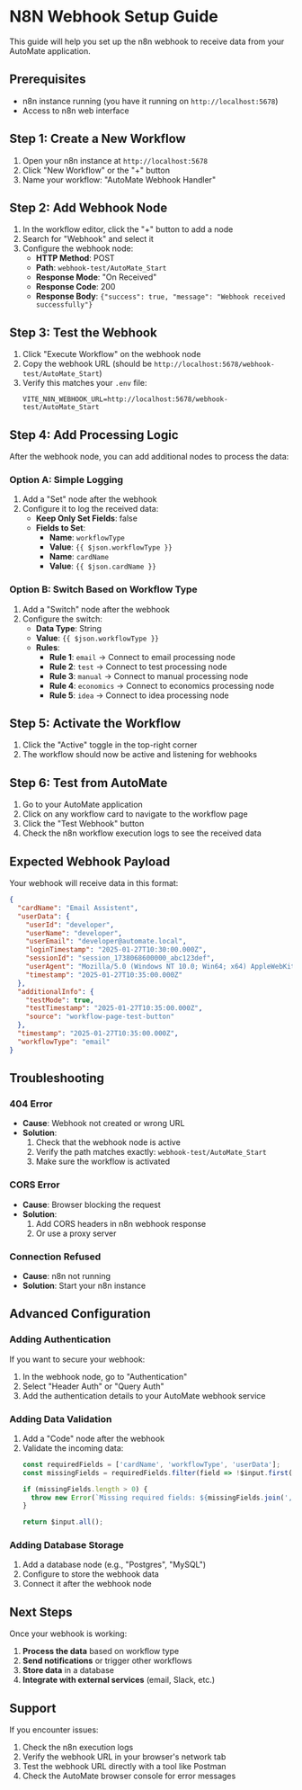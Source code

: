 # N8N Webhook Setup Guide

This guide will help you set up the n8n webhook to receive data from your AutoMate application.

## Prerequisites

- n8n instance running (you have it running on `http://localhost:5678`)
- Access to n8n web interface

## Step 1: Create a New Workflow

1. Open your n8n instance at `http://localhost:5678`
2. Click "New Workflow" or the "+" button
3. Name your workflow: "AutoMate Webhook Handler"

## Step 2: Add Webhook Node

1. In the workflow editor, click the "+" button to add a node
2. Search for "Webhook" and select it
3. Configure the webhook node:
   - **HTTP Method**: POST
   - **Path**: `webhook-test/AutoMate_Start`
   - **Response Mode**: "On Received"
   - **Response Code**: 200
   - **Response Body**: `{"success": true, "message": "Webhook received successfully"}`

## Step 3: Test the Webhook

1. Click "Execute Workflow" on the webhook node
2. Copy the webhook URL (should be `http://localhost:5678/webhook-test/AutoMate_Start`)
3. Verify this matches your `.env` file:
   ```env
   VITE_N8N_WEBHOOK_URL=http://localhost:5678/webhook-test/AutoMate_Start
   ```

## Step 4: Add Processing Logic

After the webhook node, you can add additional nodes to process the data:

### Option A: Simple Logging
1. Add a "Set" node after the webhook
2. Configure it to log the received data:
   - **Keep Only Set Fields**: false
   - **Fields to Set**:
     - **Name**: `workflowType`
     - **Value**: `{{ $json.workflowType }}`
     - **Name**: `cardName`
     - **Value**: `{{ $json.cardName }}`

### Option B: Switch Based on Workflow Type
1. Add a "Switch" node after the webhook
2. Configure the switch:
   - **Data Type**: String
   - **Value**: `{{ $json.workflowType }}`
   - **Rules**:
     - **Rule 1**: `email` → Connect to email processing node
     - **Rule 2**: `test` → Connect to test processing node
     - **Rule 3**: `manual` → Connect to manual processing node
     - **Rule 4**: `economics` → Connect to economics processing node
     - **Rule 5**: `idea` → Connect to idea processing node

## Step 5: Activate the Workflow

1. Click the "Active" toggle in the top-right corner
2. The workflow should now be active and listening for webhooks

## Step 6: Test from AutoMate

1. Go to your AutoMate application
2. Click on any workflow card to navigate to the workflow page
3. Click the "Test Webhook" button
4. Check the n8n workflow execution logs to see the received data

## Expected Webhook Payload

Your webhook will receive data in this format:

```json
{
  "cardName": "Email Assistent",
  "userData": {
    "userId": "developer",
    "userName": "developer",
    "userEmail": "developer@automate.local",
    "loginTimestamp": "2025-01-27T10:30:00.000Z",
    "sessionId": "session_1738068600000_abc123def",
    "userAgent": "Mozilla/5.0 (Windows NT 10.0; Win64; x64) AppleWebKit/537.36",
    "timestamp": "2025-01-27T10:35:00.000Z"
  },
  "additionalInfo": {
    "testMode": true,
    "testTimestamp": "2025-01-27T10:35:00.000Z",
    "source": "workflow-page-test-button"
  },
  "timestamp": "2025-01-27T10:35:00.000Z",
  "workflowType": "email"
}
```

## Troubleshooting

### 404 Error
- **Cause**: Webhook not created or wrong URL
- **Solution**: 
  1. Check that the webhook node is active
  2. Verify the path matches exactly: `webhook-test/AutoMate_Start`
  3. Make sure the workflow is activated

### CORS Error
- **Cause**: Browser blocking the request
- **Solution**: 
  1. Add CORS headers in n8n webhook response
  2. Or use a proxy server

### Connection Refused
- **Cause**: n8n not running
- **Solution**: Start your n8n instance

## Advanced Configuration

### Adding Authentication
If you want to secure your webhook:

1. In the webhook node, go to "Authentication"
2. Select "Header Auth" or "Query Auth"
3. Add the authentication details to your AutoMate webhook service

### Adding Data Validation
1. Add a "Code" node after the webhook
2. Validate the incoming data:
   ```javascript
   const requiredFields = ['cardName', 'workflowType', 'userData'];
   const missingFields = requiredFields.filter(field => !$input.first().json[field]);
   
   if (missingFields.length > 0) {
     throw new Error(`Missing required fields: ${missingFields.join(', ')}`);
   }
   
   return $input.all();
   ```

### Adding Database Storage
1. Add a database node (e.g., "Postgres", "MySQL")
2. Configure to store the webhook data
3. Connect it after the webhook node

## Next Steps

Once your webhook is working:

1. **Process the data** based on workflow type
2. **Send notifications** or trigger other workflows
3. **Store data** in a database
4. **Integrate with external services** (email, Slack, etc.)

## Support

If you encounter issues:
1. Check the n8n execution logs
2. Verify the webhook URL in your browser's network tab
3. Test the webhook URL directly with a tool like Postman
4. Check the AutoMate browser console for error messages
